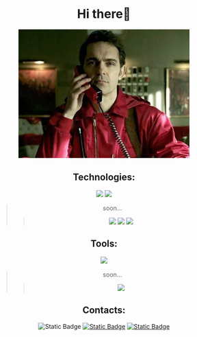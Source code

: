 <center>

# Hi there👋
<img style="height: 300px" src="images/header.jpg">

## Technologies:
<img style="height: 50px;" src="https://cdn.jsdelivr.net/gh/devicons/devicon@latest/icons/html5/html5-original.svg"> <img style="height: 50px;" src="https://cdn.jsdelivr.net/gh/devicons/devicon@latest/icons/css3/css3-original.svg">

> soon...
>><img style="height: 50px;" src="https://cdn.jsdelivr.net/gh/devicons/devicon@latest/icons/javascript/javascript-original.svg">
>><img style="height: 50px;" src="https://cdn.jsdelivr.net/gh/devicons/devicon@latest/icons/react/react-original.svg">
>><img style="height: 50px;" src="https://cdn.jsdelivr.net/gh/devicons/devicon@latest/icons/typescript/typescript-original.svg" />

## Tools:

<img style="height: 50px;" src="https://cdn.jsdelivr.net/gh/devicons/devicon@latest/icons/figma/figma-original.svg" />

> soon...
>><img style="height: 50px;" src="https://cdn.jsdelivr.net/gh/devicons/devicon@latest/icons/photoshop/photoshop-original.svg" />

## Contacts:
<img alt="Static Badge" src="https://img.shields.io/badge/vlimovs-blue?style=for-the-badge&logo=Discord&logoColor=white">
<a href="https://t.me/deo_royalty"><img alt="Static Badge" src="https://img.shields.io/badge/Telegram-blue?style=for-the-badge&logo=Telegram&logoColor=white&link=vlimovs.t.me"></a>
<a href="mailto:limonytchannel@gmail.com"><img alt="Static Badge" src="https://img.shields.io/badge/Gmail-red?style=for-the-badge&logo=gmail&logoColor=white"></a>
</center>
